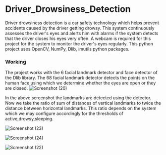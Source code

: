 # Driver_Drowsiness_Detection
Driver drowsiness detection is a car safety technology which helps prevent accidents caused by the driver getting drowsy.
This system continuously assesses the driver's eyes and alerts him with alarms if the system detects that the driver closes his eyes very often.
A webcam is required for this project for the system to monitor the driver's eyes regularly.
This python project uses OpenCV, NumPy, Dlib, imutils python packages.

### Working
The project works with the 6 facial landmark detector and face detector of the Dlib library. The 68 facial landmark detector detects the points on the human face using which we determine whether the eyes are open or they are closed.
![Screenshot (20)](https://user-images.githubusercontent.com/112397401/188824078-b9d5a0cf-8a50-4604-a7df-5d557fc98848.png)

In the above screenshot the landmarks are detected using the detector.
Now we take the ratio of sum of distances of vertical landmarks to twice the distance between horizontal landmarks.
This ratio depends on the system which we may configure accordingly for the thresholds of active,drowsy,sleeping.

![Screenshot (23)](https://user-images.githubusercontent.com/112397401/188825655-88050275-d442-4e90-bdd1-165505bd6eb1.png)

![Screenshot (24)](https://user-images.githubusercontent.com/112397401/188825708-c08985d8-9a46-4d81-9750-0a54e2d725bd.png)

![Screenshot (22)](https://user-images.githubusercontent.com/112397401/188825734-d06c6e64-0191-4f63-90d0-7fa60d214aca.png)
